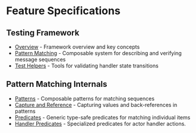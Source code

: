 # Feature Specifications

## Testing Framework
- [Overview](./spec/test-utils.spec.md) - Framework overview and key concepts
- [Pattern Matching](./spec/pattern-matching.spec.md) - Composable system for describing and verifying message sequences
- [Test Helpers](./spec/test-helpers.spec.md) - Tools for validating handler state transitions

## Pattern Matching Internals

- [Patterns](./spec/patterns.spec.md) - Composable patterns for matching sequences
- [Capture and Reference](./spec/capture-reference.spec.md) - Capturing values and back-references in patterns
- [Predicates](./spec/predicates.spec.md) - Generic type-safe predicates for matching individual items
- [Handler Predicates](spec/handler-predicates.spec.md) - Specialized predicates for actor handler actions.
